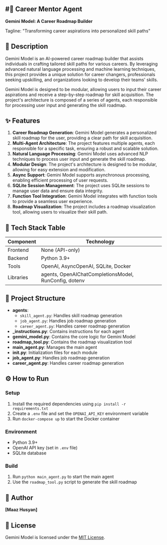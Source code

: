 #🚀 Career Mentor Agent
------------------------

**Gemini Model: A Career Roadmap Builder**

Tagline: "Transforming career aspirations into personalized skill paths"

📖 Description
--------------

Gemini Model is an AI-powered career roadmap builder that assists individuals in crafting tailored skill paths for various careers. By leveraging advanced natural language processing and machine learning techniques, this project provides a unique solution for career changers, professionals seeking upskilling, and organizations looking to develop their teams' skills.

Gemini Model is designed to be modular, allowing users to input their career aspirations and receive a step-by-step roadmap for skill acquisition. The project's architecture is composed of a series of agents, each responsible for processing user input and generating the skill roadmap.

✨ Features
---------

1. **Career Roadmap Generation**: Gemini Model generates a personalized skill roadmap for the user, providing a clear path for skill acquisition.
2. **Multi-Agent Architecture**: The project features multiple agents, each responsible for a specific task, ensuring a robust and scalable solution.
3. **Natural Language Processing**: Gemini Model uses advanced NLP techniques to process user input and generate the skill roadmap.
4. **Modular Design**: The project's architecture is designed to be modular, allowing for easy extension and modification.
5. **Async Support**: Gemini Model supports asynchronous processing, enabling efficient processing of user requests.
6. **SQLite Session Management**: The project uses SQLite sessions to manage user data and ensure data integrity.
7. **Function Tool Integration**: Gemini Model integrates with function tools to provide a seamless user experience.
8. **Roadmap Visualization**: The project includes a roadmap visualization tool, allowing users to visualize their skill path.

🧰 Tech Stack Table
-------------------

| Component | Technology |
| --- | --- |
| Frontend | None (API-only) |
| Backend | Python 3.9+ |
| Tools | OpenAI, AsyncOpenAI, SQLite, Docker |
| Libraries | agents, OpenAIChatCompletionsModel, RunConfig, dotenv |

📁 Project Structure
-------------------

* **agents**:
	+ `skill_agent.py`: Handles skill roadmap generation
	+ `job_agent.py`: Handles job roadmap generation
	+ `career_agent.py`: Handles career roadmap generation
* **_instructions.py**: Contains instructions for each agent
* **gemini_model.py**: Contains the core logic for Gemini Model
* **roadmap_tool.py**: Contains the roadmap visualization tool
* **main_agent.py**: Manages the main agent
* **__init__.py**: Initialization files for each module
* **job_agent.py**: Handles job roadmap generation
* **career_agent.py**: Handles career roadmap generation

⚙️ How to Run
-------------

### Setup

1. Install the required dependencies using `pip install -r requirements.txt`
2. Create a `.env` file and set the `OPENAI_API_KEY` environment variable
3. Run `docker-compose up` to start the Docker container

### Environment

* Python 3.9+
* OpenAI API key (set in `.env` file)
* SQLite database

### Build

1. Run `python main_agent.py` to start the main agent
2. Use the `roadmap_tool.py` script to generate the skill roadmap

👤 Author
---------

**[Maaz Husyan]**

📝 License
---------

Gemini Model is licensed under the [MIT License](https://opensource.org/licenses/MIT).
